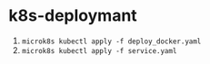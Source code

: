 # k8s-deploymant
1) `microk8s kubectl apply -f deploy_docker.yaml`
2) `microk8s kubectl apply -f service.yaml`
